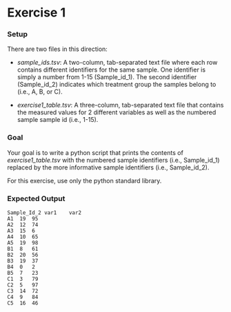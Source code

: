 # Exercise 1

### Setup

There are two files in this direction:
* *sample_ids.tsv*: A two-column, tab-separated text file where each row contains different identifiers for the same sample. One identifier is simply a number from 1-15 (Sample_id_1). The second identifier (Sample_id_2) indicates which treatment group the samples belong to (i.e., A, B, or C).

* *exercise1_table.tsv*: A three-column, tab-separated text file that contains the measured values for 2 different variables as well as the numbered sample sample id (i.e., 1-15).

### Goal

Your goal is to write a python script that prints the contents of *exercise1_table.tsv* with the numbered sample identifiers (i.e., Sample_id_1) replaced by the more informative sample identifiers (i.e., Sample_id_2).

For this exercise, use only the python standard library.

### Expected Output

```
Sample_Id_2	var1	var2
A1  19	95
A2	12	74
A3	15	6
A4	10	65
A5	19	98
B1	8	61
B2	20	56
B3	19	37
B4	0	2
B5	7	23
C1	3	79
C2	5	97
C3	14	72
C4	9	84
C5	16	46
```

